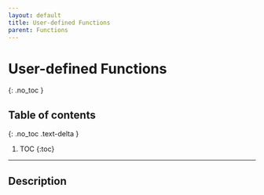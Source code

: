 ```yaml
---
layout: default
title: User-defined Functions
parent: Functions
---
```

# User-defined Functions
{: .no_toc }
## Table of contents
{: .no_toc .text-delta }

1. TOC
{:toc}

---

## Description
